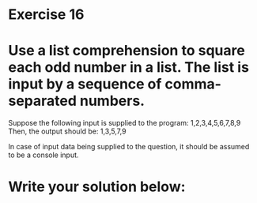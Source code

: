 # Exercise 16
# Use a list comprehension to square each odd number in a list. The list is input by a sequence of comma-separated numbers.
Suppose the following input is supplied to the program:
1,2,3,4,5,6,7,8,9
Then, the output should be:
1,3,5,7,9

In case of input data being supplied to the question, it should be assumed to be a console input.



# Write your solution below:
